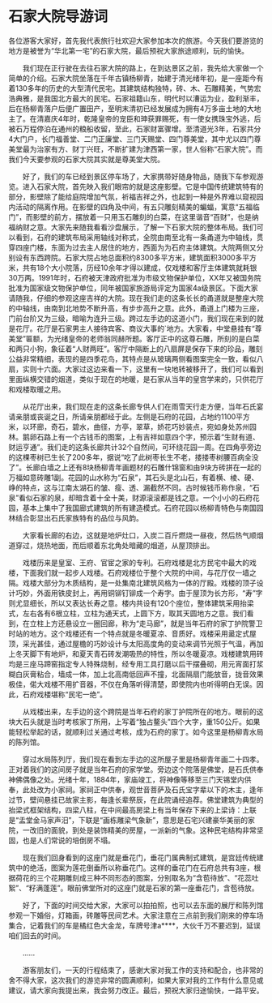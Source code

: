 # 石家大院导游词  
各位游客大家好，首先我代表旅行社欢迎大家参加本次的旅游。今天我们要游览的地方是被誉为“华北第一宅”的石家大院，最后预祝大家旅途顺利，玩的愉快。  

　　我们现在正行驶在去往石家大院的路上，在到达景区之前，我先给大家做一个简单的介绍。石家大院坐落在千年古镇杨柳青，始建于清光绪年初，是一座距今有着130多年的历史的大型清代民宅。其建筑结构独特，砖、木、石雕精美，气势宏浩典雅，是我国北方最大的民宅。石家祖籍山东，明代时以漕运为业，盈利渐丰，后在杨柳青落户后便广置田产，至明末清初已经发展成为拥有4万多亩土地的大地主了。在清嘉庆4年时，乾隆皇帝的宠臣和珅获罪赐死，有一使女携珠宝外逃，后被石万程停泊在通州的粮船收留，至此，石家财富骤增。至清道光3年，石家共分4大门户，长门福善堂、二门正廉堂、三门天赐堂、四门尊美堂，其中尤以四门尊美堂最为治家有方、财丁兴旺，不断扩建为津西第一家，世人俗称“石家大院”。而我们今天要参观的石家大院其实就是尊美堂大院。  

　　好了，我们的车已经到景区停车场了，大家携带好随身物品，随我下车参观游览。进入石家大院，首先映入我们眼帘的就是这座影壁。它是中国传统建筑特有的部分，影壁除了能给庭院增加气氛，祈福吉祥之外，也起到一种是外界难以窥视园内活动的隔离作用。在影壁的四角及中间，有五只雕刻精美的蝙蝠，寓意“五福临门”，而影壁的前方，摆放着一只用玉石雕刻的白菜，在这里谐音“百财”，也是纳福纳财之意。大家先来随我看看沙盘展示，了解一下石家大院的整体布局。我们可以看到，石府的建筑布局采用轴线对称式，全院由南至北有一条甬道为中轴线，贯穿四座门楼，东面为过去主人居住的地方，西面为为石府主体建筑。大院两侧又分别设有东西跨院。石家大院占地总面积约8300多平方米，建筑面积3000多平方米，共有18个大小院落，历经10余年才得以建成，仅戏楼和客厅主体建筑就耗银30万两。1991年时，石府被天津政府批准为市级文物保护单位，XX年又被国务院批准为国家级文物保护单位，同年被国家旅游局评定为国家4a级景区。下面大家请随我，仔细的参观这座吉祥的大院。现在我们走的这条长长的甬道就是整座大院的中轴线，由南到北地势不断升高，有步步高升之意。此外，甬道上门楼为三座，门前台阶又为三级，暗喻为连升三级。跨过左手边的这道小门，我们现在来到的就是花厅。花厅是石家男主人接待宾客、商议大事的`地方。大家看，中堂悬挂有“尊美堂”匾额，为光绪皇帝的老师翁同赫所题。客厅正中的这尊石雕，所刻的是白菜和两只小狗，象征着“人财两旺”。客厅中隔断上的八扇屏是保存下来的珍品，雕刻公益非常精细，表现的是四季花鸟，其特点是从玻璃两侧看图案完全一致，看似八扇，实则十六面。大家过这边来看一下，这里有一块地转被移开了，我们可以看到里面纵横交错的烟道，类似于现在的地暖，是石家从当年的皇宫学来的，只供花厅和戏楼取暖之用。  

　　从花厅出来，我们现在走的这条长廊专供人们在雨雪天行走方便，当年石氏宴请亲朋或丧诞之日，所请亲朋都经于此。左侧是石府的花园，占地约1100平方米，以环廊，奇石，碧水，曲径，方亭，翠草，娇花巧妙装点，宛如身处苏州园林。鹅卵石路上有一个古钱币的图案，上有吉祥如意四个字，预示着“生财有道、财运亨通”。我们走的这条长廊共计32个自然间，可环绕花园一周。在四角亭旁边的这棵枣树已生长了200多年，据说“吃了此树枣长生不老，搂搂枣树腰百病全没了”。长廊白墙之上还有8块杨柳青年画题材的石雕什锦窗和由9块方砖拼在一起的万福如意砖雕1副。花园的山水称为“石泉”，其石头是北山石，有着横、棱、硬、峥的特点，这与江南太湖石的皱、瘦、透、漏截然不同。古时候钱币称作泉，“石泉”看似石家的泉，却暗含着十全十美，财源滚滚都是钱之意。一个小小的石府花园，基本上集中了我国廊式建筑的所有建造模式。石府花园以杨柳青特色与南国园林结合彰显出石氏家族特有的品位与风韵。  

　　大家看长廊的右边，这就是地炉灶口，入炭二百斤燃烧一昼夜，然后热气顺烟道穿过，烧热地面，而后顺着东北角处暗藏的烟道，从屋顶排出。  

　　戏楼历来是皇室、王府、官宦之家的专利。石府戏楼是北方民宅中最大的戏楼，下面我们就一起步人戏楼。石府戏楼位于整个大院的中间，与花厅仅一墙之隔。戏楼大部分为木质结构，是一处集南北建筑风格为一体的厅殿。戏楼的顶子设计巧妙，外面用铁皮封上，再用铜铆钉铆成一个寿字。由于屋顶为长方形，“寿”字则尤显细长，所以又表达长寿之意。楼内共设有120个座位，整体建筑采用抬梁式，左右各有6根立柱，立柱为通天式，上圆下方，取其天圆地方之意。我们看到，在立柱上方还悬设立一圈回廊，称为“走马廊”，就是当年石府的家丁护院警卫时站的地方。这个戏楼还有一个特点就是冬暖夏凉、音质好。戏楼采用盝定式屋顶，采光甚佳，通过屋檐的巧妙设计与太阳高度角的变动来调节光照于气温，再加上冬天脚下有地炉，和夏天青石砖发潮吸热的特性，所以冬暖夏凉。戏楼建筑用砖均是三座马蹄窑指定专人特殊烧制，经专用工具打磨以后干摆叠砌，用元宵面打浆糊白灰膏粘合，墙成一体，加上北高南低回声不撞，北面隔扇门能放音，拢音效果极佳，偌大戏楼不用扩音器，不仅在角落听得清楚，即使院内也听得明白无误。因此，石府戏楼堪称“民宅一绝”。  

　　从戏楼出来，左手边的这个跨院是当年石府的家丁护院所在的地方。眼前的这块大石头就是当时考核家丁所用，上写着“独占鳌头”四个大字，重150公斤。如果能轻松举起的话，就顺利过关通过考核，成为石府的家丁。如今这里是杨柳青水局的陈列馆。  

　　穿过水局陈列厅，我们现在看到左手边的这所屋子里是杨柳青年画二十四孝。正对着我们的这间房子就是当年石府的家学堂。旁边这个院落是佛堂，是石氏供奉神佛偶像之处。光绪十年，1884年，家庙竣工，将神像等移至三门天锡堂内供奉，此处改为小家祠。家祠正中供奉，观世音菩萨及石氏宝字辈以下的木主，逢年过节，壁间悬挂已故家主影，每逢长辈祭辰，在此院诵经追荐。佛堂建筑为典型的抬梁式框架结构，四梁八柱，在中间最高房梁上有当年保存下来的上梁诗：上联是“盂堂金马家声汨”，下联是“画栋雕梁气象新”，意思是石宅兴建豪华美丽的家院，一改旧的面貌，到处是装饰精美的房屋，一派新的气象。这种民宅结构非常坚固，也是人们常说的培倒房不塌。  

　　现在我们回身看到的这座门就是垂花门，垂花门属典制式建筑，是宫廷传统建筑中的绝活，图案为莲花倒垂所以称垂花门。这样的垂花门在石府总共有3座，根据荷花的三个花期雕刻成三种不同形态的图案，分别取名为“含苞待放”、“花蕊吐絮”、“籽满蓬莲”。眼前佛堂所对的这座门就是石家的第一座垂花门，含苞待放。  

　　好了，下面的时间交给大家，大家可以拍拍照，也可以去东面的展厅和陈列馆参观一下婚俗，灯箱画，砖雕等民间艺术。大家注意在三点前到我们刚来的停车场集合，记着我们的车是橘红色大金龙，车牌号津a****，大伙千万不要迟到，延误咱们回去的时间。  

　　……  

　　游客朋友们，一天的行程结束了，感谢大家对我工作的支持和配合，也非常的舍不得大家，这次我们的游览非常的圆满顺利，如果大家对我的工作有什么意见或建议，请大家向我提出来，我会努力改正。最后，预祝大家归途愉快，一路平安。  